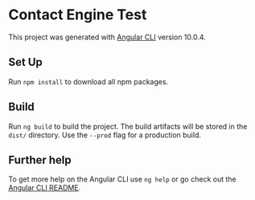 # Contact Engine Test

This project was generated with [Angular CLI](https://github.com/angular/angular-cli) version 10.0.4.

## Set Up

Run `npm install` to download all npm packages.


## Build

Run `ng build` to build the project. The build artifacts will be stored in the `dist/` directory. Use the `--prod` flag for a production build.


## Further help

To get more help on the Angular CLI use `ng help` or go check out the [Angular CLI README](https://github.com/angular/angular-cli/blob/master/README.md).

